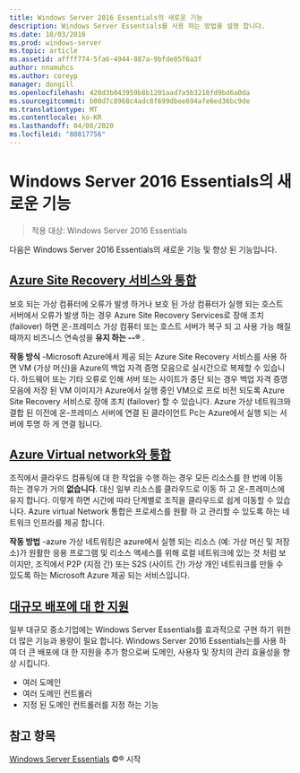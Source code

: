 ```yaml
---
title: Windows Server 2016 Essentials의 새로운 기능
description: Windows Server Essentials를 사용 하는 방법을 설명 합니다.
ms.date: 10/03/2016
ms.prod: windows-server
ms.topic: article
ms.assetid: affff774-5fa6-4944-887a-9bfde05f6a3f
author: nnamuhcs
ms.author: coreyp
manager: dongill
ms.openlocfilehash: 420d3b043959b8b1201aad7a5b3210fd9bd6a0da
ms.sourcegitcommit: b00d7c8968c4adc8f699dbee694afe6ed36bc9de
ms.translationtype: MT
ms.contentlocale: ko-KR
ms.lasthandoff: 04/08/2020
ms.locfileid: "80817756"
---
```

# <a name="whats-new-in-windows-server-2016-essentials"></a>Windows Server 2016 Essentials의 새로운 기능

> 적용 대상: Windows Server 2016 Essentials

다음은 Windows Server 2016 Essentials의 새로운 기능 및 향상 된 기능입니다.

## <a name="integration-with-azure-site-recovery-services"></a>[Azure Site Recovery 서비스와 통합](azure-site-recovery-services-integration.md)

보호 되는 가상 컴퓨터에 오류가 발생 하거나 보호 된 가상 컴퓨터가 실행 되는 호스트 서버에서 오류가 발생 하는 경우 Azure Site Recovery Services로 장애 조치 (failover) 하면 온-프레미스 가상 컴퓨터 또는 호스트 서버가 복구 되 고 사용 가능 해질 때까지 비즈니스 연속성을 **유지 하는 --&reg;** . 

**작동 방식** -Microsoft Azure에서 제공 되는 Azure Site Recovery 서비스를 사용 하면 VM (가상 머신)을 Azure의 백업 자격 증명 모음으로 실시간으로 복제할 수 있습니다. 하드웨어 또는 기타 오류로 인해 서버 또는 사이트가 중단 되는 경우 백업 자격 증명 모음에 저장 된 VM 이미지가 Azure에서 실행 중인 VM으로 프로 비전 되도록 Azure Site Recovery 서비스로 장애 조치 (failover) 할 수 있습니다. Azure 가상 네트워크와 결합 된 이전에 온-프레미스 서버에 연결 된 클라이언트 Pc는 Azure에서 실행 되는 서버에 투명 하 게 연결 됩니다.     
                                                                                                                                                                                                                                                                                                               

## <a name="integration-with-azure-virtual-network"></a>[Azure Virtual network와 통합](azure-virtual-network-integration.md)

조직에서 클라우드 컴퓨팅에 대 한 작업을 수행 하는 경우 모든 리소스를 한 번에 이동 하는 경우가 거의 **없습니다**. 대신 일부 리소스를 클라우드로 이동 하 고 온-프레미스에 유지 합니다. 이렇게 하면 시간에 따라 단계별로 조직을 클라우드로 쉽게 이동할 수 있습니다. Azure virtual Network 통합은 프로세스를 원활 하 고 관리할 수 있도록 하는 네트워크 인프라를 제공 합니다.

**작동 방법** -azure 가상 네트워킹은 azure에서 실행 되는 리소스 (예: 가상 머신 및 저장소)가 원활한 응용 프로그램 및 리소스 액세스를 위해 로컬 네트워크에 있는 것 처럼 보이지만, 조직에서 P2P (지점 간) 또는 S2S (사이트 간) 가상 개인 네트워크를 만들 수 있도록 하는 Microsoft Azure 제공 되는 서비스입니다.



## <a name="support-for-larger-deployments"></a>[대규모 배포에 대 한 지원](support-for-larger-deployments.md) 

일부 대규모 중소기업에는 Windows Server Essentials를 효과적으로 구현 하기 위한 더 많은 기능과 용량이 필요 합니다. Windows Server 2016 Essentials는를 사용 하 여 더 큰 배포에 대 한 지원을 추가 함으로써 도메인, 사용자 및 장치의 관리 효율성을 향상 시킵니다.                                                                                                                                                                                                 

 - 여러 도메인
 - 여러 도메인 컨트롤러                                                                                                                                                                                                                                        
 - 지정 된 도메인 컨트롤러를 지정 하는 기능                                                                                                                                                                                                                   
                                                                                                                                                                                                                                                                                                                                                                                                                                                                                                                                                                                                                                                                                                       

<a name="see-also"></a>참고 항목
--------

[Windows Server Essentials](get-started.md) &copy;&reg; 시작